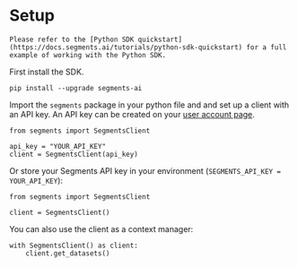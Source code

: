 # Setup

```{seealso}
Please refer to the [Python SDK quickstart](https://docs.segments.ai/tutorials/python-sdk-quickstart) for a full example of working with the Python SDK.
```

First install the SDK.

```{code-block} bash
pip install --upgrade segments-ai
```

Import the `segments` package in your python file and and set up a client with an API key. An API key can be created on your [user account page](https://segments.ai/account).

```{code-block} python
from segments import SegmentsClient

api_key = "YOUR_API_KEY"
client = SegmentsClient(api_key)
```

Or store your Segments API key in your environment (`SEGMENTS_API_KEY = YOUR_API_KEY`):

```{code-block} python
from segments import SegmentsClient

client = SegmentsClient()
```

You can also use the client as a context manager:

```{code-block} python
with SegmentsClient() as client:
    client.get_datasets()
```
